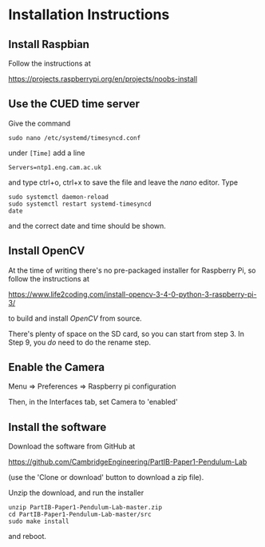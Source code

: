 ﻿# Installation Instructions

## Install Raspbian

Follow the instructions at

<https://projects.raspberrypi.org/en/projects/noobs-install>

## Use the CUED time server

Give the command

    sudo nano /etc/systemd/timesyncd.conf

under `[Time]` add a line

    Servers=ntp1.eng.cam.ac.uk

and type ctrl+o, ctrl+x to save the file and leave the *nano* editor. Type

    sudo systemctl daemon-reload
    sudo systemctl restart systemd-timesyncd
    date

and the correct date and time should be shown.

## Install OpenCV

At the time of writing there's no pre-packaged installer for Raspberry Pi, so follow the instructions at

<https://www.life2coding.com/install-opencv-3-4-0-python-3-raspberry-pi-3/>

to build and install *OpenCV* from source.

There's plenty of space on the SD card, so you can start from step 3.
In Step 9, you *do* need to do the rename step.

## Enable the Camera

Menu => Preferences => Raspberry pi configuration

Then, in the Interfaces tab, set Camera to 'enabled'

## Install the software

Download the software from GitHub at

<https://github.com/CambridgeEngineering/PartIB-Paper1-Pendulum-Lab>

(use the 'Clone or download' button to download a zip file).

Unzip the download, and run the installer

    unzip PartIB-Paper1-Pendulum-Lab-master.zip
    cd PartIB-Paper1-Pendulum-Lab-master/src
    sudo make install

and reboot.